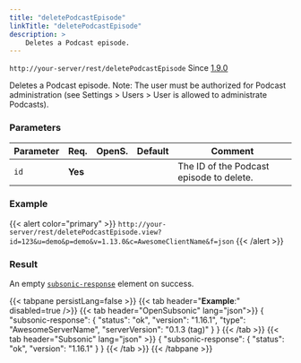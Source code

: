 ```yaml
---
title: "deletePodcastEpisode"
linkTitle: "deletePodcastEpisode"
description: >
    Deletes a Podcast episode.
---
```


`http://your-server/rest/deletePodcastEpisode` Since [1.9.0](../subsonic-versions)

Deletes a Podcast episode. Note: The user must be authorized for Podcast administration (see Settings > Users > User is allowed to administrate Podcasts).

### Parameters

| Parameter | Req. | OpenS. | Default | Comment |
| --- | --- | --- | --- | --- |
| `id` | **Yes** |  |    | The ID of the Podcast episode to delete. |

### Example

{{< alert color="primary" >}} `http://your-server/rest/deletePodcastEpisode.view?id=123&u=demo&p=demo&v=1.13.0&c=AwesomeClientName&f=json` {{< /alert >}}

### Result

An empty [`subsonic-response`](../../responses/subsonic-response) element on success.

{{< tabpane persistLang=false >}}
{{< tab header="**Example**:" disabled=true />}}
{{< tab header="OpenSubsonic" lang="json">}}
{
  "subsonic-response": {
    "status": "ok",
    "version": "1.16.1",
    "type": "AwesomeServerName",
    "serverVersion": "0.1.3 (tag)"
  }
}
{{< /tab >}}
{{< tab header="Subsonic" lang="json" >}}
{
  "subsonic-response": {
    "status": "ok",
    "version": "1.16.1"
  }
}
{{< /tab >}}
{{< /tabpane >}}
